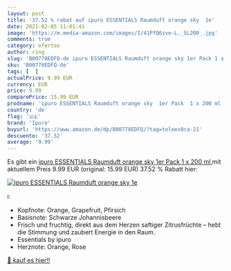 ```yaml
---
layout: post
title: '37.52 % rabat auf ipuro ESSENTIALS Raumduft orange sky  1e'
date: 2021-02-05 11:01:41
image: 'https://m.media-amazon.com/images/I/41PfQ6zve-L._SL200_.jpg'
comments: true
category: ofertas
author: ring
slug: 'B00778EDFQ-de ipuro ESSENTIALS Raumduft orange sky 1er Pack 1 x 200 ml'
sku: 'B00778EDFQ-de'
tags: [  ]
actualPrice: 9.99 EUR
currency: EUR
price: 9.99
comparePrice: 15.99 EUR
prodname: 'ipuro ESSENTIALS Raumduft orange sky  1er Pack  1 x 200 ml '
country: 'de'
flag: '🇩🇪'
brand: 'Ipuro'
buyurl: 'https://www.amazon.de/dp/B00778EDFQ/?tag=tolees0ca-21'
descuento: '37.52'
average: '9.99'
---
```


Es gibt ein [ipuro ESSENTIALS Raumduft orange sky  1er Pack  1 x 200 ml ](https://www.amazon.de/dp/B00778EDFQ/?tag=tolees0ca-21) mit aktuellem Preis 9.99 EUR (original: 15.99 EUR) 37.52 % Rabatt hier:

[![ipuro ESSENTIALS Raumduft orange sky  1e](https://m.media-amazon.com/images/I/41PfQ6zve-L._SL200_.jpg)](https://www.amazon.de/dp/B00778EDFQ/?tag=tolees0ca-21)

ℹ️:

- Kopfnote: Orange, Grapefruit, Pfirsich
- Basisnote: Schwarze Johannisbeere
- Frisch und fruchtig, direkt aus dem Herzen saftiger Zitrusfrüchte – hebt die Stimmung und zaubert Energie in den Raum.
- Essentials by ipuro
- Herznote: Orange, Rose

[🛒 kauf es hier!!](https://www.amazon.de/dp/B00778EDFQ/?tag=tolees0ca-21)
